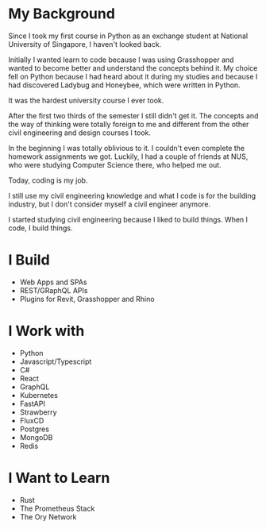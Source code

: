 # My Background
Since I took my first course in Python as an exchange student at National University of Singapore, I haven't looked back.

Initially I wanted learn to code because I was using Grasshopper and wanted to become better and understand the concepts behind it.
My choice fell on Python because I had heard about it during my studies and because I had discovered Ladybug and Honeybee, which were written in Python.

It was the hardest university course I ever took.

After the first two thirds of the semester I still didn't get it.
The concepts and the way of thinking were totally foreign to me and different from the other civil engineering and design courses I took.

In the beginning I was totally oblivious to it. I couldn't even complete the homework assignments we got.
Luckily, I had a couple of friends at NUS, who were studying Computer Science there, who helped me out.

Today, coding is my job.

I still use my civil engineering knowledge and what I code is for the building industry, but I don't consider myself a civil engineer anymore.

I started studying civil engineering because I liked to build things. 
When I code, I build things.

# I Build
- Web Apps and SPAs
- REST/GRaphQL APIs
- Plugins for Revit, Grasshopper and Rhino

# I Work with
- Python
- Javascript/Typescript
- C#
- React
- GraphQL
- Kubernetes
- FastAPI
- Strawberry
- FluxCD
- Postgres
- MongoDB
- Redis

# I Want to Learn
- Rust
- The Prometheus Stack
- The Ory Network
